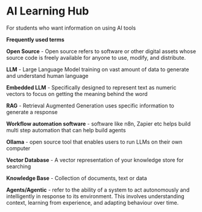 # AI Learning Hub

For students who want information on using AI tools

**Frequently used terms**

**Open Source** - Open source refers to software or other digital assets whose source code is freely available for anyone to use, modify, and distribute.

**LLM** - Large Language Model training on vast amount of data to generate and understand human language

**Embedded LLM** - Specifically designed to represent text as numeric vectors to focus on getting the meaning behind the word

**RAG** - Retrieval Augmented Generation uses specific information to generate a response

**Workflow automation software** - software like n8n, Zapier etc helps build multi step automation that can help build agents

**Ollama** - open source tool that enables users to run LLMs on their own computer

**Vector Database** - A vector representation of your knowledge store for searching

**Knowledge Base** - Collection of documents, text or data

**Agents/Agentic** - refer to the ability of a system to act autonomously and intelligently in response to its environment. This involves understanding context, learning from experience, and adapting behaviour over time.
